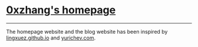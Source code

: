 # [0xzhang's homepage](https://0xzhang.github.io)
------


The homepage website and the blog website has been inspired by [lingxuez.github.io](https://lingxuez.github.io/) and [yurichev.com](https://yurichev.com/).
